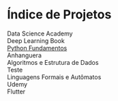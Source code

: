 <html>
    <head>
        <link href="estilo.css" rel="stylesheet">
    </head>
    <body>
        <h1>Índice de Projetos</h1>
            <div class="ramificacao">
                <div class="nivel_01">Data Science Academy</div>
                    <div class="nivel_02">Deep Learning Book</div>
                    <div class="nivel_02"><a href="https://CleberPresidente100.github.io/Python_RAR_Brute_Force">Python Fundamentos</a>
                </div>
            </div>        
            <div class="ramificacao">
                <div class="nivel_01">Anhanguera</div>
                    <div class="nivel_02">Algoritmos e Estrutura de Dados</div>
                        <div class="nivel_03">Teste</div>
                    <div class="nivel_02">Linguagens Formais e Autômatos</div>
            </div>            
            <div class="ramificacao">
                <div class="nivel_01">Udemy</div>
                    <div class="nivel_02">Flutter</div>
            </div>
    </body>
</html>

